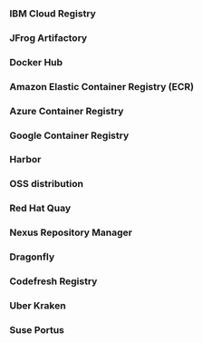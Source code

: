 ### IBM Cloud Registry


### JFrog Artifactory


### Docker Hub


### Amazon Elastic Container Registry (ECR)


### Azure Container Registry


### Google Container Registry


### Harbor


### OSS distribution


### Red Hat Quay


### Nexus Repository Manager


### Dragonfly


### Codefresh Registry


### Uber Kraken


### Suse Portus
